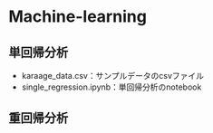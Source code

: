 # Machine-learning 

## 単回帰分析
- karaage_data.csv：サンプルデータのcsvファイル
- single_regression.ipynb：単回帰分析のnotebook

## 重回帰分析
